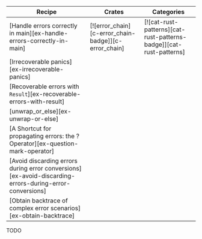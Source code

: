 | Recipe | Crates | Categories |
|--------|--------|------------|
| [Handle errors correctly in main][ex-handle-errors-correctly-in-main] | [![error_chain][c-error_chain-badge]][c-error_chain] | [![cat-rust-patterns][cat-rust-patterns-badge]][cat-rust-patterns] |
| [Irrecoverable panics][ex-irrecoverable-panics] |  |  |
| [Recoverable errors with `Result`][ex-recoverable-errors-with-result] |  |  |
| [unwrap_or_else][ex-unwrap-or-else] |  |  |
| [A Shortcut for propagating errors: the ? Operator][ex-question-mark-operator] |  |  |
| [Avoid discarding errors during error conversions][ex-avoid-discarding-errors-during-error-conversions] |  |  |
| [Obtain backtrace of complex error scenarios][ex-obtain-backtrace] |  |  |

<div class="hidden">
TODO
</div>

